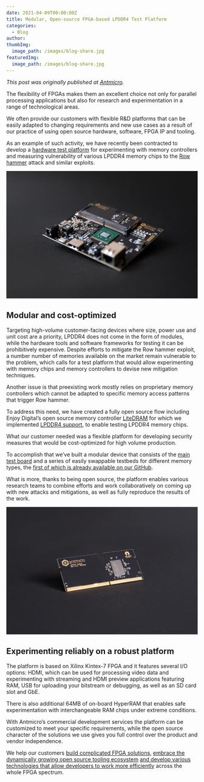 ```yaml
---
date: 2021-04-09T00:00:00Z
title: Modular, Open-source FPGA-based LPDDR4 Test Platform
categories:
  - Blog
author:
thumbImg:
  image_path: /images/blog-share.jpg
featuredImg:
  image_path: /images/blog-share.jpg
---
```


*This post was originally published at [Antmicro](https://antmicro.com/blog/2021/04/lpddr4-test-platform/).*

The flexibility of FPGAs makes them an excellent choice not only for parallel processing applications but also for research and experimentation in a range of technological areas.

We often provide our customers with flexible R&D platforms that can be easily adapted to changing requirements and new use cases as a result of our practice of using open source hardware, software, FPGA IP and tooling.

As an example of such activity, we have recently been contracted to develop a [hardware test platform](https://github.com/antmicro/lpddr4-test-board) for experimenting with memory controllers and measuring vulnerability of various LPDDR4 memory chips to the [Row hammer](https://en.wikipedia.org/wiki/Row_hammer) attack and similar exploits.

![LPDDR4 test platform](LPDDR4_test_board_front.jpg)

## Modular and cost-optimized

Targeting high-volume customer-facing devices where size, power use and unit cost are a priority, LPDDR4 does not come in the form of modules, while the hardware tools and software frameworks for testing it can be prohibitively expensive.
Despite efforts to mitigate the Row hammer exploit, a number number of memories available on the market remain vulnerable to the problem, which calls for a test platform that would allow experimenting with memory chips and memory controllers to devise new mitigation techniques.

Another issue is that preexisting work mostly relies on proprietary memory controllers which cannot be adapted to specific memory access patterns that trigger Row hammer.

To address this need, we have created a fully open source flow including Enjoy Digital’s open source memory controller [LiteDRAM](https://github.com/enjoy-digital/litedram) for which we implemented [LPDDR4 support](https://github.com/enjoy-digital/litedram/tree/master/litedram/phy/lpddr4), to enable testing LPDDR4 memory chips.

What our customer needed was a flexible platform for developing security measures that would be cost-optimized for high volume production.

To accomplish that we’ve built a modular device that consists of the [main test board](https://github.com/antmicro/lpddr4-test-board) and a series of easily swappable testbeds for different memory types, the [first of which is already available on our GitHub](https://github.com/antmicro/lpddr4-testbed).

What is more, thanks to being open source, the platform enables various research teams to combine efforts and work collaboratively on coming up with new attacks and mitigations, as well as fully reproduce the results of the work.

![LPDDR4 test module](LPDDR4_module_front.jpg)

## Experimenting reliably on a robust platform

The platform is based on Xilinx Kintex-7 FPGA and it features several I/O options: HDMI, which can be used for processing video data and experimenting with streaming and HDMI preview applications featuring RAM, USB for uploading your bitstream or debugging, as well as an SD card slot and GbE.

There is also additional 64MB of on-board HyperRAM that enables safe experimentation with interchangeable RAM chips under extreme conditions.

With Antmicro’s commercial development services the platform can be customized to meet your specific requirements, while the open source character of the solutions we use gives you full control over the product and vendor independence.

We help our customers [build complicated FPGA solutions](https://antmicro.com/blog/2021/02/high-throughput-open-source-pcie-on-xilinx-vu19/), [embrace the dynamically growing open source tooling ecosystem](https://antmicro.com/blog/2020/06/quicklogic-open-reconfigurable-computing-press-release/) [and develop various technologies that allow developers to work more efficiently](https://antmicro.com/blog/2021/03/github-actions-self-hosted-runners/) across the whole FPGA spectrum.